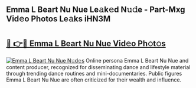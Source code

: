 ## Emma L Beart Nu Nue Le𝚊k𝚎d N𝚞𝚍e - Part-Mxg Vid𝚎o Photos Le𝚊ks iHN3M

# <h2><a href="http://fb1r3gm.evod.top/?m=Emma+L+Beart+Nu+Nue">🔗 👉🔴 Emma L Beart Nu Nue Vid𝚎o Ph𝚘t𝚘s</a></h2>

[![Emma L Beart Nu Nue N𝚞d𝚎s](https://i.imgur.com/8V9OHl7.gif)](http://fb1r3gm.evod.top/?m=Emma+L+Beart+Nu+Nue)
Online persona Emma L Beart Nu Nue and content producer, recognized for disseminating dance and lifestyle material through trending dance routines and mini-documentaries. Public figures Emma L Beart Nu Nue are often criticized for their wealth and influence. 
